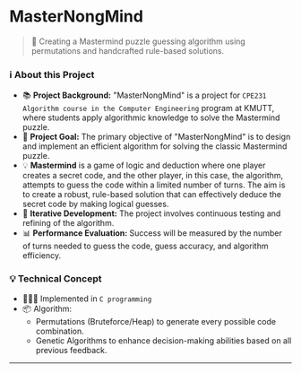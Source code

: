 # MasterNongMind
> 🔮 Creating a Mastermind puzzle guessing algorithm using permutations and handcrafted rule-based solutions.

### ℹ️ About this Project
- 📚 **Project Background:** "MasterNongMind" is a project for `CPE231` `Algorithm course in the Computer Engineering` program at KMUTT, where students apply algorithmic knowledge to solve the Mastermind puzzle.
- 🎯 **Project Goal:** The primary objective of "MasterNongMind" is to design and implement an efficient algorithm for solving the classic Mastermind puzzle.
- 💡 **Mastermind** is a game of logic and deduction where one player creates a secret code, and the other player, in this case, the algorithm, attempts to guess the code within a limited number of turns. The aim is to create a robust, rule-based solution that can effectively deduce the secret code by making logical guesses.
- 🔄 **Iterative Development:** The project involves continuous testing and refining of the algorithm.
- 📊 **Performance Evaluation:** Success will be measured by the number of turns needed to guess the code, guess accuracy, and algorithm efficiency.
### 💡 Technical Concept 
- 🧑🏻‍💻 Implemented in `C programming`  
- 📦 Algorithm:
  - Permutations (Bruteforce/Heap) to generate every possible code combination.
  - Genetic Algorithms to enhance decision-making abilities based on all previous feedback.
--- 
